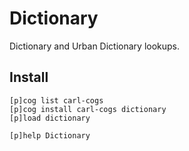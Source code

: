 # Dictionary

Dictionary and Urban Dictionary lookups.

## Install

```text
[p]cog list carl-cogs
[p]cog install carl-cogs dictionary
[p]load dictionary

[p]help Dictionary
```